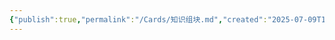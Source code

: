 ```yaml
---
{"publish":true,"permalink":"/Cards/知识组块.md","created":"2025-07-09T18:37:19.160+08:00","modified":"2025-07-12T13:24:48.372+08:00","published":"2025-07-12T13:24:48.372+08:00","cssclasses":""}
---
```


